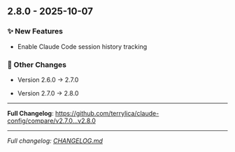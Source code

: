## 2.8.0 - 2025-10-07

### ✨ New Features

- Enable Claude Code session history tracking

### 📝 Other Changes

- Version 2.6.0 → 2.7.0

- Version 2.7.0 → 2.8.0

---

**Full Changelog**: https://github.com/terrylica/claude-config/compare/v2.7.0...v2.8.0

---

_Full changelog: [CHANGELOG.md](https://github.com/terrylica/claude-config/blob/v2.8.0/CHANGELOG.md)_
